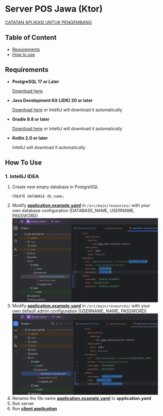 # Server POS Jawa (Ktor)

[CATATAN APLIKASI UNTUK PENGEMBANG](docs/NOTES.md)

## Table of Content

- [Requirements](#requirements)
- [How to use](#how-to-use)

## Requirements

- **PostgreSQL 17 or Later**

  [Download here](https://www.postgresql.org/download/windows/)

- **Java Development Kit (JDK) 20 or later**

  [Download here](https://www.oracle.com/java/technologies/javase/jdk20-archive-downloads.html) or IntelliJ will download it automatically

- **Gradle 8.8 or later**

  [Download here](https://gradle.org/releases/) or IntelliJ will download it automatically

- **Kotlin 2.0 or later**
    
    IntelliJ will download it automatically

## How To Use

### 1. IntelliJ IDEA

1. Create new empty database in PostgreSQL
    ```postgresql
    CREATE DATABASE db_name;
    ```
2. Modify [**application.example.yaml**](src/main/resources/application.example.yaml) in `/src/main/resources/` with your own database configuration (DATABASE_NAME, USERNAME, PASSWORD)
    ![modify_conf](docs/modify_db.png)
3. Modify [**application.example.yaml**](src/main/resources/application.example.yaml) in `/src/main/resources/` with your own default admin configuration (USERNAME, NAME, PASSWORD)
   ![modify_conf](docs/modify_admin.png)
4. Rename the file name [**application.example.yaml**](src/main/resources/application.example.yaml) to **application.yaml** 
5. Run server
5. Run **[client application](https://github.com/andreasmlbngaol/uts-pos-client)**